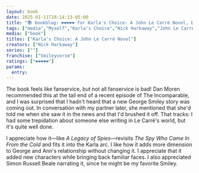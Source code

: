 ```yaml
---
layout: book
date: 2025-01-11T18:14:13-05:00
title: "📚 bookblog: ❤️❤️❤️❤️❤️ for Karla's Choice: A John Le Carré Novel, by Nick Harkaway"
tags: ["media","Myself","Karla's Choice","Nick Harkaway","John Le Carré","A Legacy of Spies","Simon Russell Beale","The Spy Who Came In From the Cold"]
media: ["book"]
titles: ["Karla's Choice: A John Le Carré Novel"]
creators: ["Nick Harkaway"]
series: [""]
franchise: ["Smileyverse"]
ratings: ["❤️❤️❤️❤️❤️"]
params:
  entry:
---
```


The book feels like fanservice, but not all fanservice is bad! Dan Moren recommended this at the tail end of a recent episode of The Incomparable, and I was surprised that I hadn't heard that a new George Smiley story was coming out. In conversation with my partner later, she mentioned that she'd told me when she saw it in the news and that I'd brushed it off. That tracks: I had some trepidation about someone else writing in Le Carré's world, but it's quite well done.

I appreciate how it—like *A Legacy of Spies*—revisits *The Spy Who Came In From the Cold* and fits it into the Karla arc. I like how it adds more dimension to George and Ann's relationship without changing it. I appreciate that it added new characters while bringing back familiar faces. I also appreciated Simon Russell Beale narrating it, since he might be my favorite Smiley.
